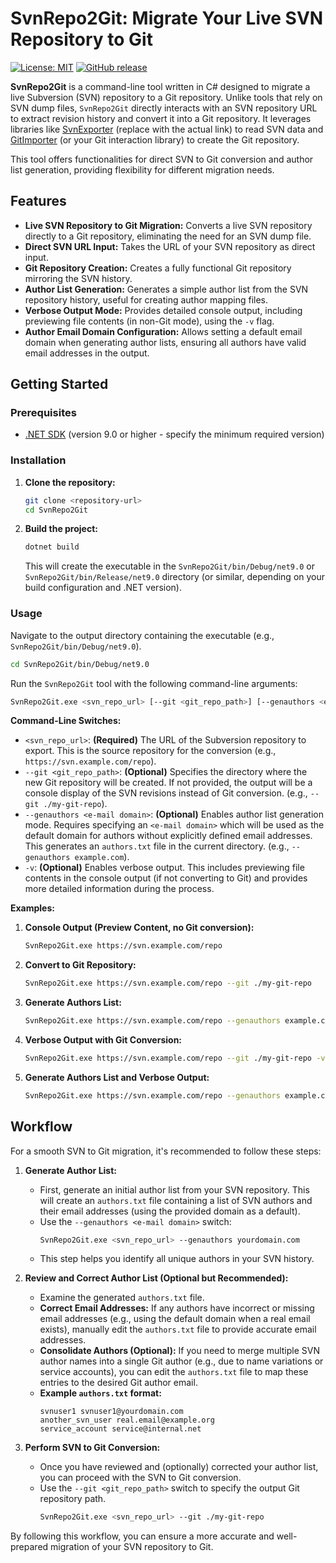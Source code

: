 # SvnRepo2Git: Migrate Your Live SVN Repository to Git

[![License: MIT](https://img.shields.io/badge/License-MIT-yellow.svg)](https://opensource.org/licenses/MIT)
[![GitHub release](https://img.shields.io/github/v/release/Svn2GitTools/SvnRepo2Git)](https://github.com/Svn2GitTools/SvnRepo2Git/releases/latest)

**SvnRepo2Git** is a command-line tool written in C# designed to migrate a live Subversion (SVN) repository to a Git repository. Unlike tools that rely on SVN dump files, `SvnRepo2Git` directly interacts with an SVN repository URL to extract revision history and convert it into a Git repository. It leverages libraries like [SvnExporter](https://github.com/your-svn-exporter-repo-link) (replace with the actual link) to read SVN data and [GitImporter](https://github.com/your-git-importer-repo-link) (or your Git interaction library) to create the Git repository.

This tool offers functionalities for direct SVN to Git conversion and author list generation, providing flexibility for different migration needs.

## Features

*   **Live SVN Repository to Git Migration:** Converts a live SVN repository directly to a Git repository, eliminating the need for an SVN dump file.
*   **Direct SVN URL Input:** Takes the URL of your SVN repository as direct input.
*   **Git Repository Creation:** Creates a fully functional Git repository mirroring the SVN history.
*   **Author List Generation:**  Generates a simple author list from the SVN repository history, useful for creating author mapping files.
*   **Verbose Output Mode:** Provides detailed console output, including previewing file contents (in non-Git mode), using the `-v` flag.
*   **Author Email Domain Configuration:**  Allows setting a default email domain when generating author lists, ensuring all authors have valid email addresses in the output.

## Getting Started

### Prerequisites

*   [.NET SDK](https://dotnet.microsoft.com/download) (version 9.0 or higher - specify the minimum required version)

### Installation

1.  **Clone the repository:**

    ```bash
    git clone <repository-url>
    cd SvnRepo2Git
    ```

2.  **Build the project:**

    ```bash
    dotnet build
    ```

    This will create the executable in the `SvnRepo2Git/bin/Debug/net9.0` or `SvnRepo2Git/bin/Release/net9.0` directory (or similar, depending on your build configuration and .NET version).

### Usage

Navigate to the output directory containing the executable (e.g., `SvnRepo2Git/bin/Debug/net9.0`).

```bash
cd SvnRepo2Git/bin/Debug/net9.0
```

Run the `SvnRepo2Git` tool with the following command-line arguments:

```bash
SvnRepo2Git.exe <svn_repo_url> [--git <git_repo_path>] [--genauthors <e-mail domain>] [-v]
```

**Command-Line Switches:**

*   `<svn_repo_url>`: **(Required)** The URL of the Subversion repository to export. This is the source repository for the conversion (e.g., `https://svn.example.com/repo`).
*   `--git <git_repo_path>`: **(Optional)** Specifies the directory where the new Git repository will be created. If not provided, the output will be a console display of the SVN revisions instead of Git conversion. (e.g., `--git ./my-git-repo`).
*   `--genauthors <e-mail domain>`: **(Optional)** Enables author list generation mode.  Requires specifying an `<e-mail domain>` which will be used as the default domain for authors without explicitly defined email addresses.  This generates an `authors.txt` file in the current directory. (e.g., `--genauthors example.com`).
*   `-v`: **(Optional)** Enables verbose output.  This includes previewing file contents in the console output (if not converting to Git) and provides more detailed information during the process.

**Examples:**

1.  **Console Output (Preview Content, no Git conversion):**

    ```bash
    SvnRepo2Git.exe https://svn.example.com/repo
    ```

2.  **Convert to Git Repository:**

    ```bash
    SvnRepo2Git.exe https://svn.example.com/repo --git ./my-git-repo
    ```

3.  **Generate Authors List:**

    ```bash
    SvnRepo2Git.exe https://svn.example.com/repo --genauthors example.com
    ```

4.  **Verbose Output with Git Conversion:**

    ```bash
    SvnRepo2Git.exe https://svn.example.com/repo --git ./my-git-repo -v
    ```

5.  **Generate Authors List and Verbose Output:**
    ```bash
    SvnRepo2Git.exe https://svn.example.com/repo --genauthors example.com -v
    ```

## Workflow

For a smooth SVN to Git migration, it's recommended to follow these steps:

1.  **Generate Author List:**
    *   First, generate an initial author list from your SVN repository. This will create an `authors.txt` file containing a list of SVN authors and their email addresses (using the provided domain as a default).
    *   Use the `--genauthors <e-mail domain>` switch:
        ```bash
        SvnRepo2Git.exe <svn_repo_url> --genauthors yourdomain.com
        ```
    *   This step helps you identify all unique authors in your SVN history.

2.  **Review and Correct Author List (Optional but Recommended):**
    *   Examine the generated `authors.txt` file.
    *   **Correct Email Addresses:**  If any authors have incorrect or missing email addresses (e.g., using the default domain when a real email exists), manually edit the `authors.txt` file to provide accurate email addresses.
    *   **Consolidate Authors (Optional):** If you need to merge multiple SVN author names into a single Git author (e.g., due to name variations or service accounts), you can edit the `authors.txt` file to map these entries to the desired Git author email.
    *   **Example `authors.txt` format:**
        ```
        svnuser1 svnuser1@yourdomain.com
        another_svn_user real.email@example.org
        service_account service@internal.net
        ```

3.  **Perform SVN to Git Conversion:**
    *   Once you have reviewed and (optionally) corrected your author list, you can proceed with the SVN to Git conversion.
    *   Use the `--git <git_repo_path>` switch to specify the output Git repository path.
        ```bash
        SvnRepo2Git.exe <svn_repo_url> --git ./my-git-repo
        ```
By following this workflow, you can ensure a more accurate and well-prepared migration of your SVN repository to Git.
